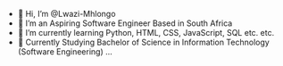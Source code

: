 - 👋 Hi, I’m @Lwazi-Mhlongo
- 👀 I’m an Aspiring Software Engineer Based in South Africa
- 🌱 I’m currently learning Python, HTML, CSS, JavaScript, SQL etc. etc.
- 📙 Currently Studying Bachelor of Science in Information Technology (Software Engineering) ...
<!---
Lwazi-M/Lwazi-M is a ✨ special ✨ repository because its `README.md` (this file) appears on your GitHub profile.
You can click the Preview link to take a look at your changes.
--->
